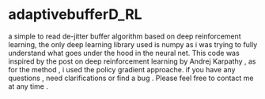 # adaptivebufferD_RL
a simple to read  de-jitter buffer algorithm based on deep reinforcement learning, the only deep learning library used is numpy 
as i was trying to fully understand what goes under the hood in the neural net.
This code was inspired by the post on deep reinforcement learning by Andrej Karpathy , as for the method , i used the policy gradient approache. 
if you have any questions , need clarifications or find a bug . Please feel free to contact me at any time .
